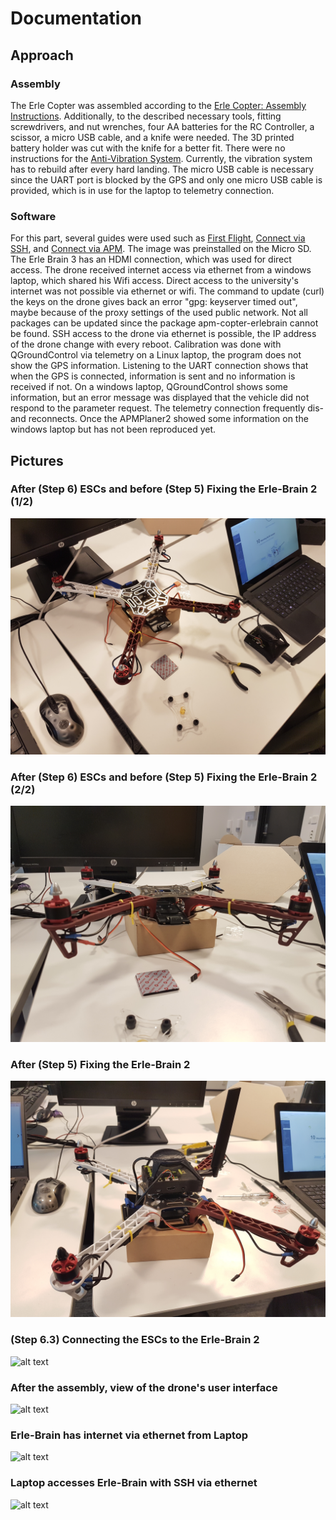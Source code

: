 # Documentation

## Approach

### Assembly

The Erle Copter was assembled according to the [Erle Copter: Assembly Instructions](http://docs.erlerobotics.com/erle_robots/erle_copter/assembly/erle_brain_2/EN). Additionally, to the described necessary tools, fitting screwdrivers, and nut wrenches, four AA batteries for the RC Controller, a scissor, a micro USB cable, and a knife were needed. The 3D printed battery holder was cut with the knife for a better fit. There were no instructions for the [Anti-Vibration System](http://docs.erlerobotics.com/brains/erle-brain-3/anti-vibration_system). Currently, the vibration system has to rebuild after every hard landing. The micro USB cable is necessary since the UART port is blocked by the GPS and only one micro USB cable is provided, which is in use for the laptop to telemetry connection.

### Software

For this part, several guides were used such as [First Flight](http://docs.erlerobotics.com/erle_robots/erle_copter/first_flight), [Connect via SSH](http://docs.erlerobotics.com/brains/discontinued/erle-brain-2/getting_started/ssh), and [Connect via APM](http://docs.erlerobotics.com/erle_robots/related/ground_control_station/apm_planner/connection_to_erle_brain_2). The image was preinstalled on the Micro SD. The Erle Brain 3 has an HDMI connection, which was used for direct access. The drone received internet access via ethernet from a windows laptop, which shared his Wifi access. Direct access to the university's internet was not possible via ethernet or wifi. The command to update (curl) the keys on the drone gives back an error "gpg: keyserver timed out", maybe because of the proxy settings of the used public network. Not all packages can be updated since the package apm-copter-erlebrain cannot be found. SSH access to the drone via ethernet is possible, the IP address of the drone change with every reboot. Calibration was done with QGroundControl via telemetry on a Linux laptop, the program does not show the GPS information. Listening to the UART connection shows that when the GPS is connected, information is sent and no information is received if not. On a windows laptop, QGroundControl shows some information, but an error message was displayed that the vehicle did not respond to the parameter request. The telemetry connection frequently dis- and reconnects. Once the APMPlaner2 showed some information on the windows laptop but has not been reproduced yet.

## Pictures

### After (Step 6) ESCs and before (Step 5) Fixing the Erle-Brain 2 (1/2)
![alt text](https://github.com/FabianSchuessler/DroneProject/blob/master/images/20180905_093011.jpg?raw=true "After (Step 6) ESCs and before (Step 5) Fixing the Erle-Brain 2 (1/2)")

### After (Step 6) ESCs and before (Step 5) Fixing the Erle-Brain 2 (2/2)
![alt text](https://github.com/FabianSchuessler/DroneProject/blob/master/images/20180905_093017.jpg?raw=true "After (Step 6) ESCs and before (Step 5) Fixing the Erle-Brain 2 (2/2)")

### After (Step 5) Fixing the Erle-Brain 2
![alt text](https://github.com/FabianSchuessler/DroneProject/blob/master/images/20180905_100249.jpg?raw=true "After (Step 5) Fixing the Erle-Brain 2")

### (Step 6.3) Connecting the ESCs to the Erle-Brain 2
![alt text](https://github.com/FabianSchuessler/DroneProject/blob/master/images/20180905_100643.jpg?raw=true "(Step 6.3) Connecting the ESCs to the Erle-Brain 2")

### After the assembly, view of the drone's user interface
![alt text](https://github.com/FabianSchuessler/DroneProject/blob/master/images/20180905_121226.jpg?raw=true "After the assembly, view of the drone's user interface")

### Erle-Brain has internet via ethernet from Laptop
![alt text](https://github.com/FabianSchuessler/DroneProject/blob/master/images/20180905_144911.jpg?raw=true "Erle-Brain has internet via ethernet from Laptop")

### Laptop accesses Erle-Brain with SSH via ethernet
![alt text](https://github.com/FabianSchuessler/DroneProject/blob/master/images/20180906_152034.jpg?raw=true "Laptop accesses Erle-Brain with SSH via ethernet")




